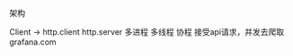 架构

Client
    ->
        http.client
        http.server
        多进程
        多线程
        协程
    接受api请求，并发去爬取grafana.com
